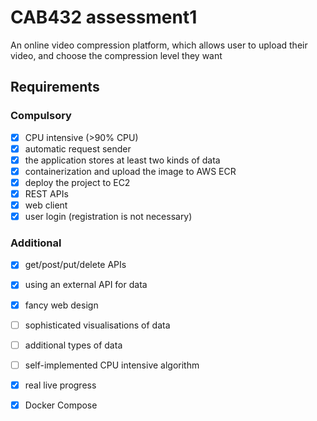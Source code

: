 # CAB432 assessment1
An online video compression platform, which allows user to upload their video, and choose the compression level they want

## Requirements
### Compulsory 
- [x] CPU intensive (>90% CPU)
- [x] automatic request sender
- [x] the application stores at least two kinds of data
- [x] containerization and upload the image to AWS ECR
- [x] deploy the project to EC2
- [x] REST APIs 
- [x] web client
- [x] user login (registration is not necessary)

### Additional
- [x] get/post/put/delete APIs
- [x] using an external API for data
- [x] fancy web design
- [ ] sophisticated visualisations of data
- [ ] additional types of data
- [ ] self-implemented CPU intensive algorithm
- [x] real live progress
- [x] Docker Compose

